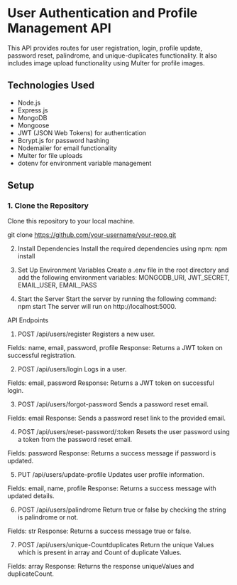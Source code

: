 # User Authentication and Profile Management API
This API provides routes for user registration, login, profile update, password reset, palindrome, and  unique-duplicates functionality. It also includes image upload functionality using Multer for profile images.

## Technologies Used
- Node.js
- Express.js
- MongoDB
- Mongoose
- JWT (JSON Web Tokens) for authentication
- Bcrypt.js for password hashing
- Nodemailer for email functionality
- Multer for file uploads
- dotenv for environment variable management

## Setup

### 1. Clone the Repository
Clone this repository to your local machine.

git clone https://github.com/your-username/your-repo.git

2. Install Dependencies
Install the required dependencies using npm:
npm install

3. Set Up Environment Variables
Create a .env file in the root directory and add the following environment variables:
MONGODB_URI, JWT_SECRET, EMAIL_USER, EMAIL_PASS

4. Start the Server
Start the server by running the following command:
npm start
The server will run on http://localhost:5000.

API Endpoints
1. POST /api/users/register
Registers a new user.

Fields: name, email, password, profile
Response: Returns a JWT token on successful registration.

2. POST /api/users/login
Logs in a user.

Fields: email, password
Response: Returns a JWT token on successful login.

3. POST /api/users/forgot-password
Sends a password reset email.

Fields: email
Response: Sends a password reset link to the provided email.

4. POST /api/users/reset-password/:token
Resets the user password using a token from the password reset email.

Fields: password
Response: Returns a success message if password is updated.

5. PUT /api/users/update-profile
Updates user profile information.

Fields: email, name, profile
Response: Returns a success message with updated details.

6. POST /api/users/palindrome
Return true or false by checking the string is palindrome or not.

Fields: str
Response: Returns a success message true or false.

7. POST /api/users/unique-Countduplicates
Return the unique Values which is present in array and Count of duplicate Values.
 
Fields: array
Response: Returns the response uniqueValues and duplicateCount.
